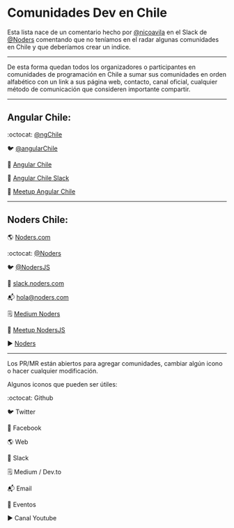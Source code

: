 # Comunidades Dev en Chile

Esta lista nace de un comentario hecho por [@nicoavila](https://github.com/nicoavila) en el Slack de [@Noders](https://github.com/noders) comentando que no teníamos en el radar algunas comunidades en Chile y que deberíamos crear un indice.
___

De esta forma quedan todos los organizadores o participantes en comunidades de programación en Chile a sumar sus comunidades en orden alfabético con un link a sus página web, contacto, canal oficial, cualquier método de comunicación que consideren importante compartir. 

___

## Angular Chile: 

:octocat: [@ngChile](https://github.com/ngChile)

🐦 [@angularChile](https://twitter.com/angularChile)

🚻 [Angular Chile](https://www.facebook.com/ngchile/)

🎯 [Angular Chile Slack](https://join.slack.com/t/angular-chile/shared_invite/enQtNjYyMDcxMzQxNDU4LTAwZGJhNWUyZmIyYTQ3NWZiZTgwZGY1NDI5MWIzYTVmMWNjMTQ4NGM0NjVhOTkzN2ZkYTNkNTFjZWFjNTNiNmE)

📆 [Meetup Angular Chile](https://www.meetup.com/es/Angular-Chile)

___

## Noders Chile: 

🌎 [Noders.com](https://noders.com)

:octocat: [@Noders](https://github.com/noders)

🐦 [@NodersJS](https://twitter.com/NodersJS)

🎯 [slack.noders.com](https://join.slack.com/t/noders/shared_invite/enQtMjk3MTA5MTk5MDExLTRjNTQ4MTdkN2MzZThhMGQ5YzUzZWU0NDQ0Zjk2ZDhjNjlhMzA4MWViMjE2NGY5MDliM2VmOGYyYTNjYTg0MGY)

📬 [hola@noders.com](hola@noders.com)

🗒 [Medium Noders](https://medium.com/noders)

📆 [Meetup NodersJS](https://www.meetup.com/es-ES/NodersJS/)

▶️ [Noders](https://www.youtube.com/noders)

___

Los PR/MR están abiertos para agregar comunidades, cambiar algún icono o hacer cualquier modificación.

Algunos iconos que pueden ser útiles:

:octocat: Github

🐦 Twitter

🚻 Facebook

🌎 Web 

🎯 Slack 

🗒 Medium / Dev.to

📬 Email 

📆 Eventos 

▶️ Canal Youtube 
